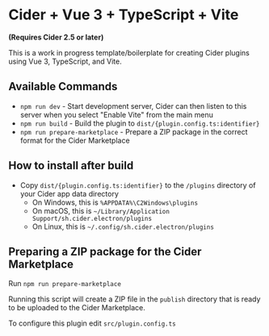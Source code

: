 # Cider + Vue 3 + TypeScript + Vite

**(Requires Cider 2.5 or later)**

This is a work in progress template/boilerplate for creating Cider plugins using Vue 3, TypeScript, and Vite.

## Available Commands
- `npm run dev` - Start development server, Cider can then listen to this server when you select "Enable Vite" from the main menu
- `npm run build` - Build the plugin to `dist/{plugin.config.ts:identifier}`
- `npm run prepare-marketplace` - Prepare a ZIP package in the correct format for the Cider Marketplace

## How to install after build
- Copy `dist/{plugin.config.ts:identifier}` to the `/plugins` directory of your Cider app data directory
    - On Windows, this is `%APPDATA%\C2Windows\plugins`
    - On macOS, this is `~/Library/Application Support/sh.cider.electron/plugins`
    - On Linux, this is `~/.config/sh.cider.electron/plugins`

## Preparing a ZIP package for the Cider Marketplace
Run `npm run prepare-marketplace`

Running this script will create a ZIP file in the `publish` directory that is ready to be uploaded to the Cider Marketplace.

To configure this plugin edit `src/plugin.config.ts`
